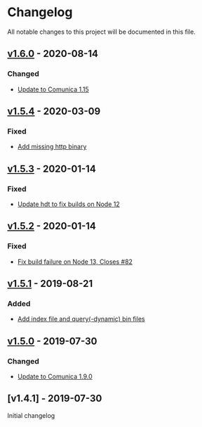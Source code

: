 # Changelog
All notable changes to this project will be documented in this file.

<a name="v1.6.0"></a>
## [v1.6.0](https://github.com/comunica/comunica-actor-init-sparql-hdt/tree/master/packages/actor-init-sparql-hdt/compare/v1.5.4...v1.6.0) - 2020-08-14

### Changed
* [Update to Comunica 1.15](https://github.com/comunica/comunica-actor-init-sparql-hdt/tree/master/packages/actor-init-sparql-hdt/commit/94acb6b914129fb2fe1d0617e08a8dd56a10a66f)

<a name="v1.5.4"></a>
## [v1.5.4](https://github.com/comunica/comunica-actor-init-sparql-hdt/tree/master/packages/actor-init-sparql-hdt/compare/v1.5.3...v1.5.4) - 2020-03-09

### Fixed
* [Add missing http binary](https://github.com/comunica/comunica-actor-init-sparql-hdt/tree/master/packages/actor-init-sparql-hdt/commit/27530f709a26406ae709501acfc0bda25ba65779)

<a name="v1.5.3"></a>
## [v1.5.3](https://github.com/comunica/comunica-actor-init-sparql-hdt/tree/master/packages/actor-init-sparql-hdt/compare/v1.5.2...v1.5.3) - 2020-01-14

### Fixed
* [Update hdt to fix builds on Node 12](https://github.com/comunica/comunica-actor-init-sparql-hdt/tree/master/packages/actor-init-sparql-hdt/commit/27b63a9f51066f3c54481496cab6a1d746846378)

<a name="v1.5.2"></a>
## [v1.5.2](https://github.com/comunica/comunica-actor-init-sparql-hdt/tree/master/packages/actor-init-sparql-hdt/compare/v1.5.1...v1.5.2) - 2020-01-14

### Fixed
* [Fix build failure on Node 13, Closes #82](https://github.com/comunica/comunica-actor-init-sparql-hdt/tree/master/packages/actor-init-sparql-hdt/commit/e0283364318481029cd9b48b50a7a4d7c025f5d4)

<a name="v1.5.1"></a>
## [v1.5.1](https://github.com/comunica/comunica-actor-init-sparql-hdt/tree/master/packages/actor-init-sparql-hdt/compare/v1.5.0...v1.5.1) - 2019-08-21

### Added
* [Add index file and query(-dynamic) bin files](https://github.com/comunica/comunica-actor-init-sparql-hdt/tree/master/packages/actor-init-sparql-hdt/commit/f15b68ee2ebca5911a0fc9c0562f49b936c8ccbc)

<a name="v1.5.0"></a>
## [v1.5.0](https://github.com/comunica/comunica-actor-init-sparql-hdt/tree/master/packages/actor-init-sparql-hdt/compare/v1.4.1...v1.5.0) - 2019-07-30

### Changed
* [Update to Comunica 1.9.0](https://github.com/comunica/comunica-actor-init-sparql-hdt/tree/master/packages/actor-init-sparql-hdt/commit/6c2185b23986c57bd9edea1a44cac65446d29bec)

<a name="v1.4.1"></a>
## [v1.4.1] - 2019-07-30

Initial changelog
